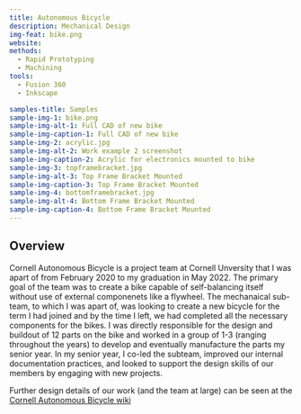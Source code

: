 ```yaml
---
title: Autonomous Bicycle
description: Mechanical Design
img-feat: bike.png
website: 
methods:
  - Rapid Prototyping
  - Machining
tools:
  - Fusion 360
  - Inkscape

samples-title: Samples
sample-img-1: bike.png
sample-img-alt-1: Full CAD of new bike
sample-img-caption-1: Full CAD of new bike
sample-img-2: acrylic.jpg
sample-img-alt-2: Work example 2 screenshot
sample-img-caption-2: Acrylic for electronics mounted to bike
sample-img-3: topframebracket.jpg
sample-img-alt-3: Top Frame Bracket Mounted
sample-img-caption-3: Top Frame Bracket Mounted
sample-img-4: bottomframebracket.jpg
sample-img-alt-4: Bottom Frame Bracket Mounted
sample-img-caption-4: Bottom Frame Bracket Mounted
---
```


## Overview

Cornell Autonomous Bicycle is a project team at Cornell Unversity that I was apart of from February 2020 to my graduation in May 2022. The primary goal of the team was to create a bike capable of self-balancing itself without use of external componenets like a flywheel. The mechanaical sub-team, to which I was apart of, was looking to create a new bicycle for the term I had joined and by the time I left, we had completed all the necessary components for the bikes. I was directly responsible for the design and buildout of 12 parts on the bike and worked in a group of 1-3 (ranging throughout the years) to develop and eventually manufacture the parts my senior year. In my senior year, I co-led the subteam, improved our internal documentation practices, and looked to support the design skills of our members by engaging with new projects.

Further design details of our work (and the team at large) can be seen at the [Cornell Autonomous Bicycle wiki](http://ec2-18-223-29-116.us-east-2.compute.amazonaws.com/wiki/index.php/The_New_Bike)
